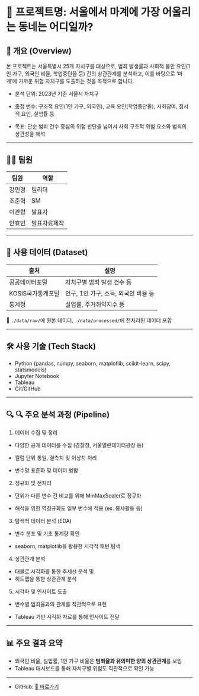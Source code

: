# 🧠 프로젝트명:  서울에서 마계에 가장 어울리는 동네는 어디일까? 


## 📌 개요 (Overview)
본 프로젝트는 서울특별시 25개 자치구를 대상으로, 범죄 발생률과 사회적 불안 요인(1인 가구, 외국인 비율, 학업중단율 등) 간의 상관관계를 분석하고, 이를 바탕으로 ‘마계’에 가까운 위험 자치구를 도출하는 것을 목적으로 합니다.

- 분석 단위: 2023년 기준 서울시 자치구

- 중점 변수: 구조적 요인(1인 가구, 외국인), 교육 요인(학업중단율), 사회참여, 정서적 요인, 실업률 등

- 목표: 단순 범죄 건수 중심의 위험 판단을 넘어서 사회 구조적 위험 요소와 범죄의 상관성을 해석

---
## 🙋‍♀️ 팀원

| 팀원 | 역할 |
|------|------|
| 강민경 | 팀리더 |
| 조준혁 | SM |
| 이관형 | 발표자 |
| 안효빈 | 발표자료제작 |

---

## 📂 사용 데이터 (Dataset)
| 출처 | 설명 |
|------|------|
| 공공데이터포털 | 자치구별 범죄 발생 건수 등 |
|  KOSIS국가통계포털 | 인구, 1인 가구, 소득, 외국인 비율 등 |
| 통계청 | 실업률, 주거취약지수 등 |

📁 `./data/raw/`에 원본 데이터, `./data/processed/`에 전처리된 데이터 포함

---

## 🛠️ 사용 기술 (Tech Stack)
- Python (pandas, numpy, seaborn, matplotlib, scikit-learn, scipy, statsmodels)
- Jupyter Notebook
- Tableau
- Git/GitHub

---

## 🔍 🔍 주요 분석 과정 (Pipeline)
1. 데이터 수집 및 정리

- 다양한 공개 데이터를 수집 (경찰청, 서울열린데이터광장 등)

- 컬럼 단위 통일, 결측치 및 이상치 처리

- 변수명 표준화 및 데이터 병합

2. 정규화 및 전처리

- 단위가 다른 변수 간 비교를 위해 MinMaxScaler로 정규화

- 해석을 위한 역정규화도 일부 변수에 적용 (ex. 봉사활동 등)

3. 탐색적 데이터 분석 (EDA)

- 변수 분포 및 기초 통계량 확인

- seaborn, matplotlib을 활용한 시각적 패턴 탐색

4. 상관관계 분석

- 태블로 시각화를 통한 추세선 분석 및
- 히트맵을 통한 상관관계 분석
  
5. 시각화 및 인사이트 도출

- 변수별 범죄율과의 관계를 직관적으로 표현

- Tableau 기반 시각화 자료를 통해 인사이트 전달

---

## 📊 주요 결과 요약
- 외국인 비율, 실업률, 1인 가구 비율은 **범죄율과 유의미한 양의 상관관계**를 보임
- Tableau 대시보드를 통해 자치구별 위험도 직관적으로 확인 가능
---


- GitHub: [🔗 바로가기](https://github.com/CityCrimeResearch/MidProject)  
